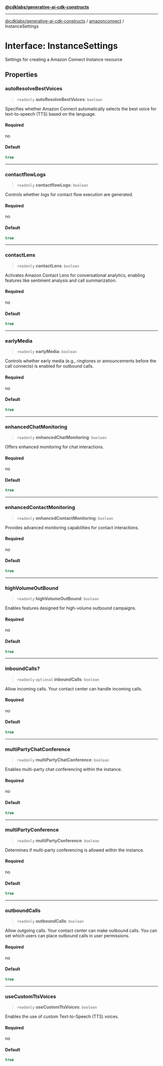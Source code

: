[**@cdklabs/generative-ai-cdk-constructs**](../../../../README.md)

***

[@cdklabs/generative-ai-cdk-constructs](../../../../README.md) / [amazonconnect](../README.md) / InstanceSettings

# Interface: InstanceSettings

Settings for creating a Amazon Connect Instance resource

## Properties

### autoResolveBestVoices

> `readonly` **autoResolveBestVoices**: `boolean`

Specifies whether Amazon Connect automatically selects
the best voice for text-to-speech (TTS) based on the language.

#### Required

no

#### Default

```ts
true
```

***

### contactflowLogs

> `readonly` **contactflowLogs**: `boolean`

Controls whether logs for contact flow execution are generated.

#### Required

no

#### Default

```ts
true
```

***

### contactLens

> `readonly` **contactLens**: `boolean`

Activates Amazon Contact Lens for conversational analytics,
enabling features like sentiment analysis and call summarization.

#### Required

no

#### Default

```ts
true
```

***

### earlyMedia

> `readonly` **earlyMedia**: `boolean`

Controls whether early media (e.g., ringtones or announcements before the call connects)
is enabled for outbound calls.

#### Required

no

#### Default

```ts
true
```

***

### enhancedChatMonitoring

> `readonly` **enhancedChatMonitoring**: `boolean`

Offers enhanced monitoring for chat interactions.

#### Required

no

#### Default

```ts
true
```

***

### enhancedContactMonitoring

> `readonly` **enhancedContactMonitoring**: `boolean`

Provides advanced monitoring capabilities for contact interactions.

#### Required

no

#### Default

```ts
true
```

***

### highVolumeOutBound

> `readonly` **highVolumeOutBound**: `boolean`

Enables features designed for high-volume outbound campaigns.

#### Required

no

#### Default

```ts
true
```

***

### inboundCalls?

> `readonly` `optional` **inboundCalls**: `boolean`

Allow incoming calls.
Your contact center can handle incoming calls.

#### Required

no

#### Default

```ts
true
```

***

### multiPartyChatConference

> `readonly` **multiPartyChatConference**: `boolean`

Enables multi-party chat conferencing within the instance.

#### Required

no

#### Default

```ts
true
```

***

### multiPartyConference

> `readonly` **multiPartyConference**: `boolean`

Determines if multi-party conferencing is allowed within the instance.

#### Required

no

#### Default

```ts
true
```

***

### outboundCalls

> `readonly` **outboundCalls**: `boolean`

Allow outgoing calls.
Your contact center can make outbound calls.
You can set which users can place outbound calls in user permissions.

#### Required

no

#### Default

```ts
true
```

***

### useCustomTtsVoices

> `readonly` **useCustomTtsVoices**: `boolean`

Enables the use of custom Text-to-Speech (TTS) voices.

#### Required

no

#### Default

```ts
true
```
